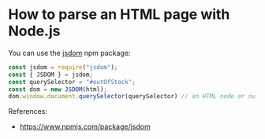 # How to parse an HTML page with Node.js

You can use the [jsdom](https://www.npmjs.com/package/jsdom) npm package:

```javascript
const jsdom = require("jsdom");
const { JSDOM } = jsdom;
const querySelector = "#outOfStock";
const dom = new JSDOM(html);
dom.window.document.querySelector(querySelector) // an HTML node or null
```

References:
* https://www.npmjs.com/package/jsdom